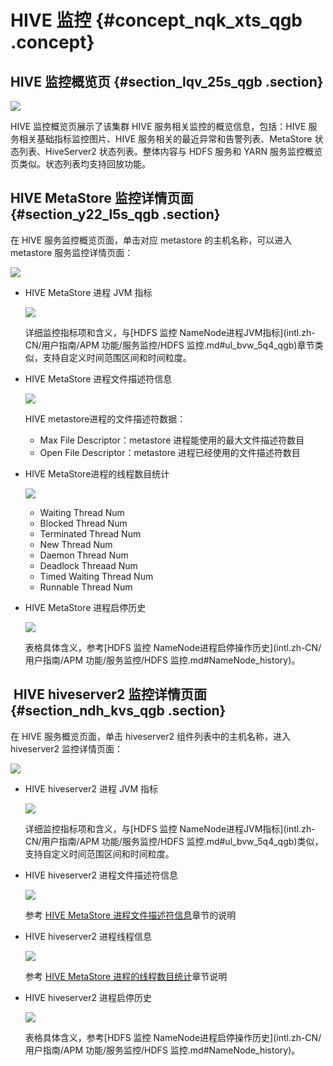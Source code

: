 # HIVE 监控 {#concept_nqk_xts_qgb .concept}

## HIVE 监控概览页 {#section_lqv_25s_qgb .section}

![](http://static-aliyun-doc.oss-cn-hangzhou.aliyuncs.com/assets/img/123389/154996092338648_zh-CN.png)

HIVE 监控概览页展示了该集群 HIVE 服务相关监控的概览信息，包括：HIVE 服务相关基础指标监控图片、HIVE 服务相关的最近异常和告警列表、MetaStore 状态列表、HiveServer2 状态列表。整体内容与 HDFS 服务和 YARN 服务监控概览页类似。状态列表均支持回放功能。

## HIVE MetaStore 监控详情页面 {#section_y22_l5s_qgb .section}

在 HIVE 服务监控概览页面，单击对应 metastore 的主机名称，可以进入 metastore 服务监控详情页面：

![](http://static-aliyun-doc.oss-cn-hangzhou.aliyuncs.com/assets/img/123389/154996092338649_zh-CN.png)

-   HIVE MetaStore 进程 JVM 指标

    ![](http://static-aliyun-doc.oss-cn-hangzhou.aliyuncs.com/assets/img/123389/154996092338650_zh-CN.png)

    详细监控指标项和含义，与[HDFS 监控 NameNode进程JVM指标](intl.zh-CN/用户指南/APM 功能/服务监控/HDFS 监控.md#ul_bvw_5q4_qgb)章节类似，支持自定义时间范围区间和时间粒度。

-   HIVE MetaStore 进程文件描述符信息

    ![](http://static-aliyun-doc.oss-cn-hangzhou.aliyuncs.com/assets/img/123389/154996092438651_zh-CN.png)

    HIVE metastore进程的文件描述符数据：

    -   Max File Descriptor：metastore 进程能使用的最大文件描述符数目
    -   Open File Descriptor：metastore 进程已经使用的文件描述符数目
-   HIVE MetaStore进程的线程数目统计

    ![](http://static-aliyun-doc.oss-cn-hangzhou.aliyuncs.com/assets/img/123389/154996092438652_zh-CN.png)

    -   Waiting Thread Num
    -   Blocked Thread Num
    -   Terminated Thread Num
    -   New Thread Num
    -   Daemon Thread Num
    -   Deadlock Threaad Num
    -   Timed Waiting Thread Num
    -   Runnable Thread Num
-   HIVE MetaStore 进程启停历史

    ![](http://static-aliyun-doc.oss-cn-hangzhou.aliyuncs.com/assets/img/123389/154996092438653_zh-CN.png)

    表格具体含义，参考[HDFS 监控 NameNode进程启停操作历史](intl.zh-CN/用户指南/APM 功能/服务监控/HDFS 监控.md#NameNode_history)。


##  HIVE hiveserver2 监控详情页面 {#section_ndh_kvs_qgb .section}

在 HIVE 服务概览页面，单击 hiveserver2 组件列表中的主机名称，进入 hiveserver2 监控详情页面：

![](http://static-aliyun-doc.oss-cn-hangzhou.aliyuncs.com/assets/img/123389/154996092438654_zh-CN.png)

-   HIVE hiveserver2 进程 JVM 指标

    ![](http://static-aliyun-doc.oss-cn-hangzhou.aliyuncs.com/assets/img/123389/154996092438655_zh-CN.png)

    详细监控指标项和含义，与[HDFS 监控 NameNode进程JVM指标](intl.zh-CN/用户指南/APM 功能/服务监控/HDFS 监控.md#ul_bvw_5q4_qgb)类似，支持自定义时间范围区间和时间粒度。

-   HIVE hiveserver2 进程文件描述符信息

    ![](http://static-aliyun-doc.oss-cn-hangzhou.aliyuncs.com/assets/img/123389/154996092438656_zh-CN.png)

    参考 [HIVE MetaStore 进程文件描述符信息](#Hive_MetaStore)章节的说明

-   HIVE hiveserver2 进程线程信息

    ![](http://static-aliyun-doc.oss-cn-hangzhou.aliyuncs.com/assets/img/123389/154996092438657_zh-CN.png)

    参考 [HIVE MetaStore 进程的线程数目统计](#hive_Metastore_thread)章节说明

-   HIVE hiveserver2 进程启停历史

    ![](http://static-aliyun-doc.oss-cn-hangzhou.aliyuncs.com/assets/img/123389/154996092438659_zh-CN.png)

    表格具体含义，参考[HDFS 监控 NameNode进程启停操作历史](intl.zh-CN/用户指南/APM 功能/服务监控/HDFS 监控.md#NameNode_history)。


